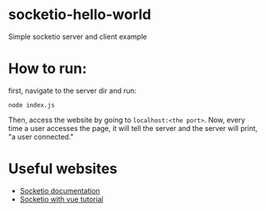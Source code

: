 # socketio-hello-world
Simple socketio server and client example

# How to run:
first, navigate to the server dir and run:
```
node index.js
```

Then, access the website by going to `localhost:<the port>`. Now, every time a user accesses the page, it will tell the server and the server will print, "a user connected."


# Useful websites
- [Socketio documentation](https://socket.io/get-started/chat)
- [Socketio with vue tutorial](https://blog.logrocket.com/how-to-create-a-2d-multiplayer-game-with-vue-js-and-socket-io-174ef2818e65/)